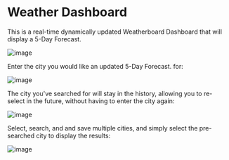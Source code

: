 # Weather Dashboard

This is a real-time dynamically updated Weatherboard Dashboard that will display a 5-Day Forecast. 

![image](https://github.com/mohanad-saqr/Weather-Dashboard/assets/148038406/74b38063-f01b-4c04-ad85-5b999d7abf42)


Enter the city you would like an updated 5-Day Forecast. for:

![image](https://github.com/mohanad-saqr/Weather-Dashboard/assets/148038406/c2e33082-ea30-4936-997e-13c84a6c3601)

The city you've searched for will stay in the history, allowing you to re-select in the future, without having to enter the city again:

![image](https://github.com/mohanad-saqr/Weather-Dashboard/assets/148038406/525345fe-0f69-4008-9dcb-cf825ce6dd15)

Select, search, and and save multiple cities, and simply select the pre-searched city to display the results:

![image](https://github.com/mohanad-saqr/Weather-Dashboard/assets/148038406/8035786a-883c-4824-ae9b-746bd958ae43)
